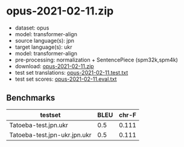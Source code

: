 # opus-2021-02-11.zip

* dataset: opus
* model: transformer-align
* source language(s): jpn
* target language(s): ukr
* model: transformer-align
* pre-processing: normalization + SentencePiece (spm32k,spm4k)
* download: [opus-2021-02-11.zip](https://object.pouta.csc.fi/Tatoeba-MT-models/jpn-ukr/opus-2021-02-11.zip)
* test set translations: [opus-2021-02-11.test.txt](https://object.pouta.csc.fi/Tatoeba-MT-models/jpn-ukr/opus-2021-02-11.test.txt)
* test set scores: [opus-2021-02-11.eval.txt](https://object.pouta.csc.fi/Tatoeba-MT-models/jpn-ukr/opus-2021-02-11.eval.txt)

## Benchmarks

| testset               | BLEU  | chr-F |
|-----------------------|-------|-------|
| Tatoeba-test.jpn.ukr 	| 0.5 	| 0.111 |
| Tatoeba-test.jpn-ukr.jpn.ukr 	| 0.5 	| 0.111 |

